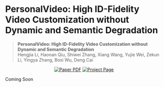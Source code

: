 # PersonalVideo: High ID-Fidelity Video Customization without Dynamic and Semantic Degradation

> **PersonalVideo: High ID-Fidelity Video Customization without Dynamic and Semantic Degradation** <br>
> Hengjia Li, Haonan Qiu, Shiwei Zhang, Xiang Wang, Yujie Wei, Zekun Li, Yingya Zhang, Boxi Wu, Deng Cai <br>

<p align="center">
  <p align="center">
        <a href="https://arxiv.org/abs/2411.17048">
        <img src='https://img.shields.io/badge/arxiv-PersonalVideo-blue' alt='Paper PDF'></a>
        <a href="https://personalvideo.github.io/">
        <img src='https://img.shields.io/badge/Project-Website-orange' alt='Project Page'></a>
  </p>
</p>

Coming Soon
